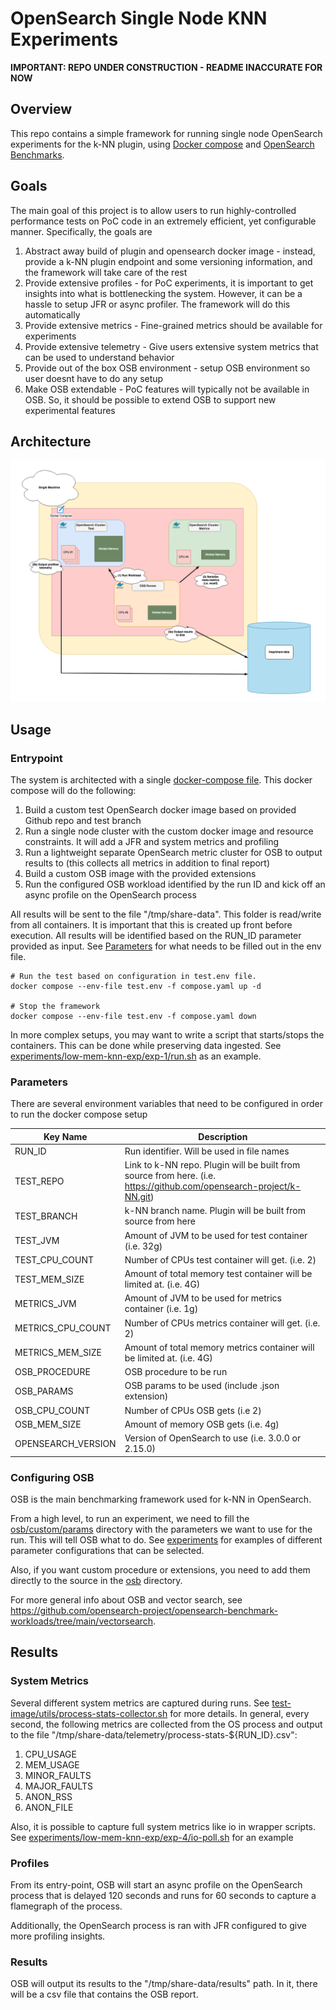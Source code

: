 # OpenSearch Single Node KNN Experiments

**IMPORTANT: REPO UNDER CONSTRUCTION - README INACCURATE FOR NOW**

## Overview

This repo contains a simple framework for running single node OpenSearch experiments for the k-NN plugin, using 
[Docker compose](https://docs.docker.com/compose/) and [OpenSearch Benchmarks](https://opensearch.org/docs/latest/benchmark/).

## Goals
The main goal of this project is to allow users to run highly-controlled performance tests on PoC code in 
an extremely efficient, yet configurable manner. Specifically, the goals are
1. Abstract away build of plugin and opensearch docker image - instead, provide a k-NN plugin endpoint and some versioning information, and the framework will take care of the rest
2. Provide extensive profiles - for PoC experiments, it is important to get insights into what is bottlenecking the system. However, it can be a hassle to setup JFR or async profiler. The framework will do this automatically
3. Provide extensive metrics - Fine-grained metrics should be available for experiments
4. Provide extensive telemetry - Give users extensive system metrics that can be used to understand behavior 
5. Provide out of the box OSB environment - setup OSB environment so user doesnt have to do any setup
6. Make OSB extendable - PoC features will typically not be available in OSB. So, it should be possible to extend OSB to support new experimental features

## Architecture

![images/high-level-architecture.png](docs/images/high-level-architecture.png)

## Usage

### Entrypoint

The system is architected with a single [docker-compose file](compose.yaml). This docker compose will do the following:
1. Build a custom test OpenSearch docker image based on provided Github repo and test branch
2. Run a single node cluster with the custom docker image and resource constraints. It will add a JFR and system metrics and profiling
3. Run a lightweight separate OpenSearch metric cluster for OSB to output results to (this collects all metrics in addition to final report)
4. Build a custom OSB image with the provided extensions
5. Run the configured OSB workload identified by the run ID and kick off an async profile on the OpenSearch process

All results will be sent to the file "/tmp/share-data". This folder is read/write from all containers. It is important 
that this is created up front before execution. All results will be identified based on the RUN_ID parameter provided as 
input. See [Parameters](#parameters) for what needs to be filled out in the env file.

```
# Run the test based on configuration in test.env file.
docker compose --env-file test.env -f compose.yaml up -d

# Stop the framework
docker compose --env-file test.env -f compose.yaml down
```

In more complex setups, you may want to write a script that starts/stops the containers. This can be done while 
preserving data ingested. See [experiments/low-mem-knn-exp/exp-1/run.sh](experiments/low-mem-knn-exp/exp-1/run.sh) as 
an example.

### Parameters
There are several environment variables that need to be configured in order to run the docker compose setup

| Key Name           | Description                                                                                                          |
|--------------------|----------------------------------------------------------------------------------------------------------------------|
| RUN_ID             | Run identifier. Will be used in file names                                                                           |
| TEST_REPO          | Link to k-NN repo. Plugin will be built from source from here. (i.e. https://github.com/opensearch-project/k-NN.git) |
| TEST_BRANCH        | k-NN branch name. Plugin will be built from source from here                                                         |
| TEST_JVM           | Amount of JVM to be used for test container (i.e. 32g)                                                               |
| TEST_CPU_COUNT     | Number of CPUs test container will get. (i.e. 2)                                                                     |
| TEST_MEM_SIZE      | Amount of total memory test container will be limited at. (i.e. 4G)                                                  |
| METRICS_JVM        | Amount of JVM to be used for metrics container (i.e. 1g)                                                             |
| METRICS_CPU_COUNT  | Number of CPUs metrics container will get. (i.e. 2)                                                                  |
| METRICS_MEM_SIZE   | Amount of total memory metrics container will be limited at. (i.e. 4G)                                               |
| OSB_PROCEDURE      | OSB procedure to be run                                                                                              |
| OSB_PARAMS         | OSB params to be used (include .json extension)                                                                      |
| OSB_CPU_COUNT      | Number of CPUs OSB gets (i.e 2)                                                                                      |
| OSB_MEM_SIZE       | Amount of memory OSB gets (i.e. 4g)                                                                                  |
| OPENSEARCH_VERSION | Version of OpenSearch to use (i.e. 3.0.0 or 2.15.0)                                                                  |

### Configuring OSB
OSB is the main benchmarking framework used for k-NN in OpenSearch.

From a high level, to run an experiment, we need to fill the [osb/custom/params](osb/custom/params) directory with the 
parameters we want to use for the run. This will tell OSB what to do. See 
[experiments](experiments/low-mem-knn-exp/exp-1/osb-params) for examples of different parameter configurations that can 
be selected. 

Also, if you want custom procedure or extensions, you need to add them directly to the source in the [osb](osb) 
directory.

For more general info about OSB and vector search, see https://github.com/opensearch-project/opensearch-benchmark-workloads/tree/main/vectorsearch.

## Results

### System Metrics

Several different system metrics are captured during runs. See 
[test-image/utils/process-stats-collector.sh](test-image/utils/process-stats-collector.sh) for more details. In general,
every second, the following metrics are collected from the OS process and output to the file 
"/tmp/share-data/telemetry/process-stats-${RUN_ID}.csv":
1. CPU_USAGE
2. MEM_USAGE
3. MINOR_FAULTS
4. MAJOR_FAULTS
5. ANON_RSS
6. ANON_FILE

Also, it is possible to capture full system metrics like io in wrapper scripts. See 
[experiments/low-mem-knn-exp/exp-4/io-poll.sh](experiments/low-mem-knn-exp/exp-4/io-poll.sh) for an example

### Profiles

From its entry-point, OSB will start an  async profile on the OpenSearch process that is delayed 120 seconds and runs 
for 60 seconds to capture a flamegraph of the process.

Additionally, the OpenSearch process is ran with JFR configured to give more profiling insights.

### Results

OSB will output its results to the "/tmp/share-data/results" path. In it, there will be a csv file that contains the OSB report. 
